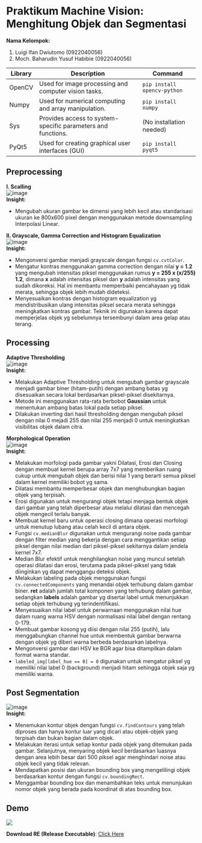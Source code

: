 # Praktikum Machine Vision: Menghitung Objek dan Segmentasi
**Nama Kelompok:**
1. Luigi Ifan Dwiutomo (0922040056)
2. Moch. Baharudin Yusuf Habibie (0922040056)

| Library   | Description                                           | Command |
|-----------|-------------------------------------------------------|---------|
| OpenCV    | Used for image processing and computer vision tasks. | `pip install opencv-python` |
| Numpy     | Used for numerical computing and array manipulation. | `pip install numpy`  |
| Sys       | Provides access to system-specific parameters and functions. | (No installation needed) |
| PyQt5     | Used for creating graphical user interfaces (GUI) | `pip install pyqt5` |

## Preprocessing
**I. Scalling**
<br>
![image](https://github.com/user-attachments/assets/8e4ea3be-2a32-42ed-86e6-d570027aaac8)
<br>
**Insight:**
- Mengubah ukuran gambar ke dimensi yang lebih kecil atau standarisasi ukuran ke 800x600 pixel dengan menggunakan metode downsampling Interpolasi Linear.

**II. Grayscale, Gamma Correction and Histogram Equalization**
<br>
![image](https://github.com/user-attachments/assets/fd60260e-9b41-45c6-9da2-d1d60e5c85a1)
<br>
**Insight:**
- Mengonversi gambar menjadi grayscale dengan fungsi `cv.cvtColor`.
- Mengatur kontras menggunakan gamma correction dengan nilai **y = 1.2** yang mengubah intensitas piksel menggunakan rumus **y = 255 x (x/255) 1.2**, dimana **x** adalah intensitas piksel dan **y** adalah intensitas yang sudah dikoreksi. Hal ini membantu memperbaiki pencahayaan yg tidak merata, sehingga objek lebih mudah dideteksi.
- Menyesuaikan kontras dengan histogram equalization yg mendistribusikan ulang intensitas piksel secara merata sehingga meningkatkan kontras gambar. Teknik ini digunakan karena dapat memperjelas objek yg sebelumnya tersembunyi dalam area gelap atau terang.

## Processing
**Adaptive Thresholding**
<br>
![image](https://github.com/user-attachments/assets/bc086d8d-889f-4715-9f11-13802fcdea0c)
<br>
**Insight:**
- Melakukan Adaptive Thresholding untuk mengubah gambar grayscale menjadi gambar biner (hitam-putih) dengan ambang batas yg disesuaikan secara lokal berdasarkan piksel-piksel disekitarnya.
- Metode ini menggunakan rata-rata berbobot **Gaussian** untuk menentukan ambang batas lokal pada setiap piksel.
- Dilakukan inverting dari hasil thresholding dengan mengubah piksel dengan nilai 0 mejadi 255 dan nilai 255 menjadi 0 untuk meningkatkan visibilitas objek dalam citra.

**Morphological Operation**
<br>
![image](https://github.com/user-attachments/assets/dad5d312-a3aa-4736-b1de-fb30adfff45e)
<br>
**Insight:**
- Melakukan morfologi pada gambar yakni Dilatasi, Erosi dan Closing dengan membuat kernel berupa array 7x7 yang memberikan ruang cukup untuk mengubah objek dan berisi nilai 1 yang berarti semua piksel dalam kernel memiliki bobot yg sama.
- Dilatasi membantu memperbesar objek dan menghubungkan bagian objek yang terpisah.
- Erosi digunakan untuk mengurangi objek tetapi menjaga bentuk objek dari gambar yang telah diperbesar atau melalui dilatasi dan mencegah objek mengecil terlalu banyak.
- Membuat kernel baru untuk operasi closing dimana operasi morfologi untuk menutup lubang atau celah kecil di antara objek.
- Fungsi `cv.medianBlur` digunakan untuk mengurangi noise pada gambar dengan filter median yang bekerja dengan cara menggantikan setiap piksel dengan nilai median dari piksel-piksel sekitarnya dalam jendela kernel 7x7.
- Median Blur efektif untuk menghilangkan noise yang muncul setelah operasi dilatasi dan erosi, terutama pada piksel-piksel yang tidak diinginkan yg dapat menggangu deteksi objek.
- Melakukan labeling pada objek menggunakan fungsi `cv.connectedComponents` yang menandai objek terhubung dalam gambar biner. **ret** adalah jumlah total komponen yang terhubung dalam gambar, sedangkan **labels** adalah gambar yg disertai label untuk menunjukkan setiap objek terhubung yg terindentifikasi.
- Menyesuaikan nilai label untuk perwarnaan menggunakan nilai hue dalam ruang warna HSV dengan normalisasi nilai label dengan rentang 0-179.
- Membuat gambar kosong yg diisi dengan nilai 255 (putih), lalu menggabungkan channel hue untuk membentuk gambar berwarna dengan objek yg diberi warna berbeda berdasarkan labelnya. 
- Mengonversi gambar dari HSV ke BGR agar bisa ditampilkan dalam format warna standar.
- `labeled_img[label_hue == 0] = 0` digunakan untuk mengatur piksel yg memiliki nilai label 0 (background) menjadi hitam sehingga objek saja yg memiliki warna.

## Post Segmentation
![image](https://github.com/user-attachments/assets/dc3312f6-7eca-40a7-ba5b-547eb0e4a17d)
<br>
**Insight:**
- Menemukan kontur objek dengan fungsi <code>cv.findContours</code> yang telah diproses dan hanya kontur luar yang dicari atau objek-objek yang terpisah dan bukan bagian dalam objek.</li>
- Melakukan iterasi untuk setiap kontur pada objek yang ditemukan pada gambar. Selanjutnya, menyaring objek kecil berdasarkan luasnya dengan area lebih besar dari 500 piksel agar menghindari noise atau objek kecil yang tidak relevan.</li>
- Mendapatkan posisi dan ukuran bounding box yang mengelilingi objek berdasarkan kontur dengan fungsi <code>cv.boundingRect</code>.</li>
- Menggambar bounding box dan menambahkan teks untuk menunjukan nomor objek yang berada pada koordinat di atas bounding box.</li>

## Demo
<p><img src="https://raw.githubusercontent.com/luigiifan/object-counter/master/demo.gif")</p>

**Download RE (Release Executable)**: [Click Here](https://github.com/luigiifan/object-counter/releases)








